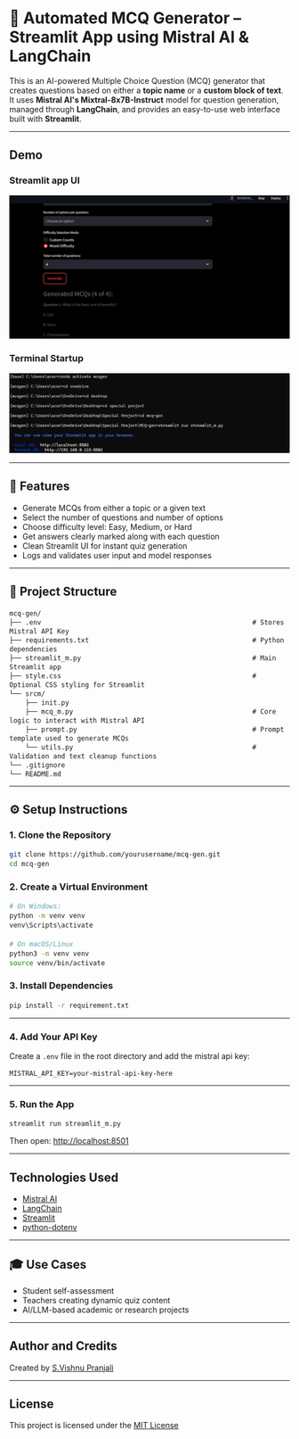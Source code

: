 # 🧠 Automated MCQ Generator – Streamlit App using Mistral AI & LangChain

This is an AI-powered Multiple Choice Question (MCQ) generator that creates questions based on either a **topic name** or a **custom block of text**. It uses **Mistral AI's Mixtral-8x7B-Instruct** model for question generation, managed through **LangChain**, and provides an easy-to-use web interface built with **Streamlit**.

---

## Demo

### Streamlit app UI
![MCQ Generator UI](static/ui-demo.png)

###  Terminal Startup

![MCQ Generator running](static/startup.png)

---

## 🎯 Features

- Generate MCQs from either a topic or a given text
- Select the number of questions and number of options
- Choose difficulty level: Easy, Medium, or Hard
- Get answers clearly marked along with each question
- Clean Streamlit UI for instant quiz generation
- Logs and validates user input and model responses

---

## 📁 Project Structure

```plaintext
mcq-gen/
├── .env                                                     # Stores Mistral API Key
├── requirements.txt                                         # Python dependencies
├── streamlit_m.py                                           # Main Streamlit app
├── style.css                                                # Optional CSS styling for Streamlit
└── srcm/
    ├── init.py
    ├── mcq_m.py                                             # Core logic to interact with Mistral API
    ├── prompt.py                                            # Prompt template used to generate MCQs
    └── utils.py                                             # Validation and text cleanup functions
└── .gitignore
└── README.md

```
---


## ⚙️ Setup Instructions

### 1. Clone the Repository

```bash
git clone https://github.com/yourusername/mcq-gen.git
cd mcq-gen
```

### 2. Create a Virtual Environment
```bash
# On Windows:
python -m venv venv
venv\Scripts\activate

# On macOS/Linux
python3 -m venv venv
source venv/bin/activate
```

### 3. Install Dependencies
```bash
pip install -r requirement.txt
```
---

### 4. Add Your API Key
Create a `.env` file in the root directory and add the mistral api key:
```env
MISTRAL_API_KEY=your-mistral-api-key-here
```
---

### 5. Run the App
```bash
streamlit run streamlit_m.py
```
Then open: [http://localhost:8501]( http://localhost:8501)

---

## Technologies Used
- [Mistral AI](https://mistral.ai/)
- [LangChain](https://www.langchain.com/)
- [Streamlit](https://streamlit.io/)
- [python-dotenv](https://pypi.org/project/python-dotenv/)

 --- 

 ## 🎓 Use Cases
 - Student self-assessment
 - Teachers creating dynamic quiz content
 - AI/LLM-based academic or research projects
 
 ---

 ## Author and Credits

Created by [S.Vishnu Pranjali](https://github.com/VishnuPranjali32)

---

 ##  License

 This project is licensed under the [MIT License](LICENSE)
 



